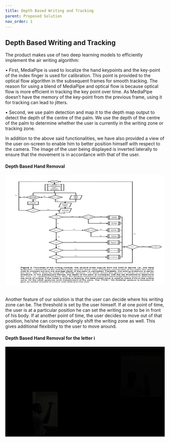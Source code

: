 ```yaml
---
title: Depth Based Writing and Tracking
parent: Proposed Solution
nav_order: 1
---
```

## Depth Based Writing and Tracking

The product makes use of two deep learning models to efficiently implement the air writing algorithm:

• First, MediaPipe is used to localize the hand keypoints and the key-point of the index finger is used for calibration. This point is provided to the optical flow algorithm in the subsequent frames for smooth tracking. The reason for using a blend of MediaPipe and optical flow is because optical flow is more efficient in tracking the key point over time. As MediaPipe doesn’t have the memory of the key-point from the previous frame, using it for tracking can lead to jitters.

• Second, we use palm detection and map it to the depth map output to detect the depth of the centre of the palm. We use the depth of the centre of the palm to determine whether the user is currently in the writing zone or tracking zone.

In addition to the above said functionalities, we have also provided a view of the user on-screen to enable him to better position himself with respect to the camera. The image of the user being displayed is inverted laterally to ensure that the movement is in accordance with that of the user.

#### Depth Based Hand Removal 
<img src="assets/flowchart1.png" width="635" height="350" alt="Depth Based Hand Removal ">&nbsp;&nbsp;

Another feature of our solution is that the user can decide where his writing zone can be. The threshold is set by the user himself. If at one point of time, the user is at a particular position he can set the writing zone to be in front of his body. If at another point of time, the user decides to move out of that position, he/she can correspondingly shift the writing zone as well. This gives additional flexibility to the user to move around.

#### Depth Based Hand Removal for the letter i
![Depth Based Hand Removal](assets/depth_based_hand_removal.gif)

